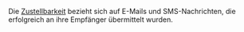 Die
[Zustellbarkeit](./deliverability-better-email-delivery-with-copernica.md)
bezieht sich auf E-Mails und SMS-Nachrichten, die erfolgreich an ihre
Empfänger übermittelt wurden.

